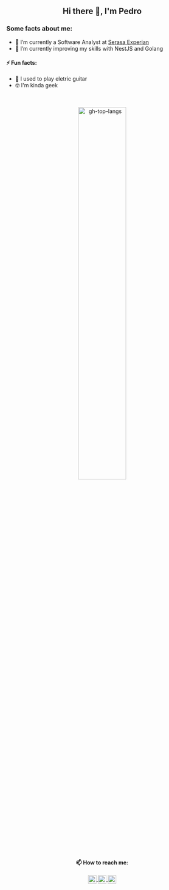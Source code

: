 <!--
**ppcamp/ppcamp** is a ✨ _special_ ✨ repository because its `README.md` (this file) appears on your GitHub profile.

Here are some ideas to get you started:

-  ...
- 👯 I’m looking to collaborate on ...
- 🤔 I’m looking for help with ...
- 💬 Ask me about ...
-->

<!-- Code itself -->
<h2 align="center"> Hi there 👋, I'm Pedro </h2>


<div align="left">
  <h3 align="left"> Some facts about me: </h3>
  <ul>
    <li> 🔭 I’m currently a Software Analyst at <a href="https://www.serasaexperian.com.br/en/home-english/">Serasa Experian</a> </li>
    <li> 🌱 I’m currently improving my skills with NestJS and Golang </li>
  </ul>

  <h4 align="left"> ⚡ Fun facts: </h4>
  <ul>
    <li> 🎸 I used to play eletric guitar </li>
    <li> 🤓 I'm kinda geek </li>
  </ul>
  
</div>

<br/>
<br/>

<div align="center">
  <img alt="gh-top-langs" width="50%" align="center" src="https://github-readme-stats.vercel.app/api/top-langs/?username=ppcamp&layout=compact&langs_count=10&show_icons=true&theme=radical&hide_border=true" />
</div>


<h4 align="center"> 📫 How to reach me: </h4>
<div align="center">
  <a href="https://linkedin.com/in/ppcamp">
    <img align="center" alt="LinkedIn" width="22px" src="https://cdn.jsdelivr.net/npm/simple-icons@v3/icons/linkedin.svg" />
  </a>
  <a href="mailto:p.augustocampos@gmail.com?subject=Contact from github">
    <img align="center" alt="Instagram" width="22px" src="https://cdn.jsdelivr.net/npm/simple-icons@v3/icons/gmail.svg" />
  </a>
  <a href="https://api.whatsapp.com/send?phone=+5533991143034">
    <img align="center" alt="Instagram" width="22px" src="https://cdn.jsdelivr.net/npm/simple-icons@v3/icons/whatsapp.svg" />
  </a>
</div>
  
<!-- More configs in
themes: https://github.com/anuraghazra/github-readme-stats#themes
-->
